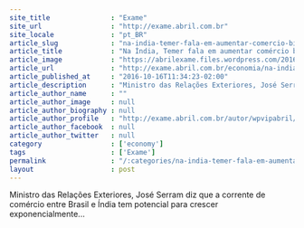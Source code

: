 ```yaml
---
site_title               : "Exame"
site_url                 : "http://exame.abril.com.br"
site_locale              : "pt_BR"
article_slug             : "na-india-temer-fala-em-aumentar-comercio-bilateral"
article_title            : "Na Índia, Temer fala em aumentar comércio bilateral"
article_image            : "https://abrilexame.files.wordpress.com/2016/10/size_960_16_9_presidente-michel-temer2.jpg?quality=70&strip=all&w=960"
article_url              : "http://exame.abril.com.br/economia/na-india-temer-fala-em-aumentar-comercio-bilateral/"
article_published_at     : "2016-10-16T11:34:23-02:00"
article_description      : "Ministro das Relações Exteriores, José Serram diz que a corrente de comércio entre Brasil e Índia tem potencial para crescer exponencialmente..."
article_author_name      : ""
article_author_image     : null
article_author_biography : null
article_author_profile   : "http://exame.abril.com.br/autor/wpvipabril/"
article_author_facebook  : null
article_author_twitter   : null
category                 : ['economy']
tags                     : ['Exame']
permalink                : "/:categories/na-india-temer-fala-em-aumentar-comercio-bilateral/"
layout                   : post
---
```


Ministro das Relações Exteriores, José Serram diz que a corrente de comércio entre Brasil e Índia tem potencial para crescer exponencialmente...

